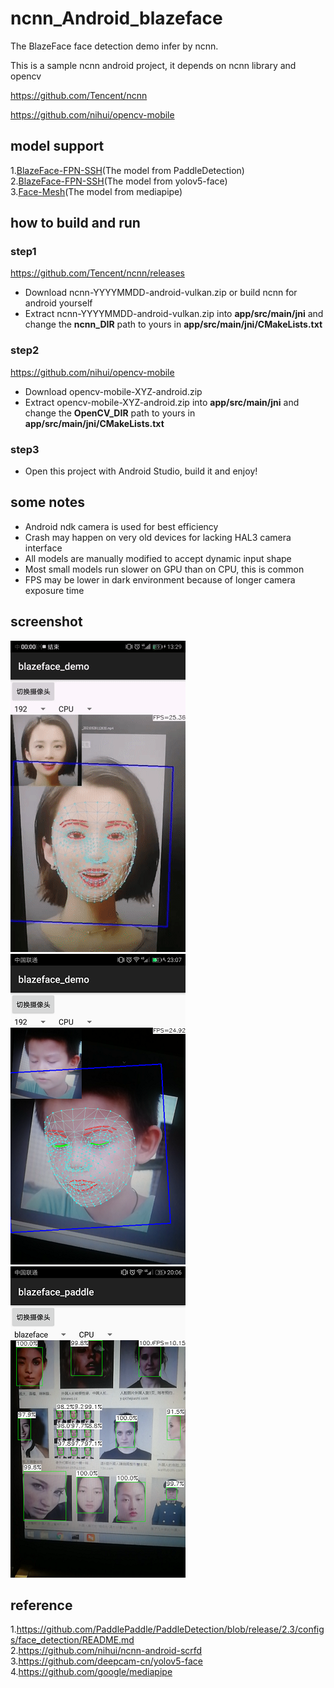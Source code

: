 # ncnn_Android_blazeface

The BlazeFace face detection demo infer by ncnn.  

This is a sample ncnn android project, it depends on ncnn library and opencv

https://github.com/Tencent/ncnn

https://github.com/nihui/opencv-mobile
## model support  
1.[BlazeFace-FPN-SSH](https://github.com/PaddlePaddle/PaddleDetection/blob/release/2.3/configs/face_detection/README.md)(The model from PaddleDetection)  
2.[BlazeFace-FPN-SSH](https://github.com/deepcam-cn/yolov5-face)(The model from yolov5-face)  
3.[Face-Mesh](https://google.github.io/mediapipe/solutions/face_mesh)(The model from mediapipe)  
## how to build and run
### step1
https://github.com/Tencent/ncnn/releases

* Download ncnn-YYYYMMDD-android-vulkan.zip or build ncnn for android yourself
* Extract ncnn-YYYYMMDD-android-vulkan.zip into **app/src/main/jni** and change the **ncnn_DIR** path to yours in **app/src/main/jni/CMakeLists.txt**

### step2
https://github.com/nihui/opencv-mobile

* Download opencv-mobile-XYZ-android.zip
* Extract opencv-mobile-XYZ-android.zip into **app/src/main/jni** and change the **OpenCV_DIR** path to yours in **app/src/main/jni/CMakeLists.txt**

### step3
* Open this project with Android Studio, build it and enjoy!

## some notes
* Android ndk camera is used for best efficiency
* Crash may happen on very old devices for lacking HAL3 camera interface
* All models are manually modified to accept dynamic input shape
* Most small models run slower on GPU than on CPU, this is common
* FPS may be lower in dark environment because of longer camera exposure time

## screenshot
![](face_mesh.gif)![](face_mesh_new.png)  
![](screenshot.png)

## reference  
1.https://github.com/PaddlePaddle/PaddleDetection/blob/release/2.3/configs/face_detection/README.md  
2.https://github.com/nihui/ncnn-android-scrfd  
3.https://github.com/deepcam-cn/yolov5-face  
4.https://github.com/google/mediapipe